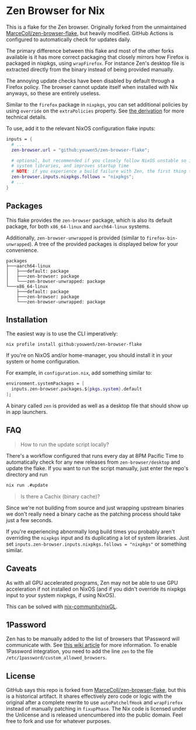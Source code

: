 # Zen Browser for Nix

This is a flake for the Zen browser. Originally forked from the unmaintained
[MarceColl/zen-browser-flake](https://github.com/MarceColl/zen-browser-flake),
but heavily modified. GitHub Actions is configured to automatically check for updates daily.

The primary difference between this flake and most of the other forks
available is it has more correct packaging that closely mirrors how Firefox is packaged in nixpkgs,
using `wrapFirefox`. For instance Zen's desktop file is extracted directly from the binary
instead of being provided manually.

The annoying update checks have been disabled by default through a Firefox policy. The browser cannot
update itself when installed with Nix anyways, so these are entirely useless.

Similar to the `firefox` package in `nixpkgs`, you can set additional policies
by using `override` on the `extraPolicies` property. See [the
derivation](./zen-browser.nix) for more technical details.

To use, add it to the relevant NixOS configuration flake inputs:

```nix
inputs = {
  # ...
  zen-browser.url = "github:youwen5/zen-browser-flake";

  # optional, but recommended if you closely follow NixOS unstable so it shares
  # system libraries, and improves startup time
  # NOTE: if you experience a build failure with Zen, the first thing to check is to remove this line!
  zen-browser.inputs.nixpkgs.follows = "nixpkgs";
  # ...
}
```

## Packages

This flake provides the `zen-browser` package, which is also its default
package, for both `x86_64-linux` and `aarch64-linux` systems.

Additionally, `zen-browser-unwrapped` is provided (similar to
`firefox-bin-unwrapped`). A tree of the provided packages is displayed below
for your convenience.

```
packages
├───aarch64-linux
│   ├───default: package
│   ├───zen-browser: package
│   └───zen-browser-unwrapped: package
└───x86_64-linux
    ├───default: package
    ├───zen-browser: package
    └───zen-browser-unwrapped: package
```

## Installation

The easiest way is to use the CLI imperatively:

`nix profile install github:youwen5/zen-browser-flake`

If you're on NixOS and/or home-manager, you should install it in your system or
home configuration.

For example, in `configuration.nix`, add something similar to:

```nix
environment.systemPackages = [
  inputs.zen-browser.packages.${pkgs.system}.default
];
```

A binary called `zen` is provided as well as a desktop file that should show up
in app launchers.


## FAQ

> How to run the update script locally?

There's a workflow configured that runs every day at 8PM Pacific Time to
automatically check for any new releases from `zen-browser/desktop` and update
the flake. If you want to run the script manually, just enter the repo's
directory and run

```sh
nix run .#update
```

> Is there a Cachix (binary cache)?

Since we're not building from source and just wrapping upstream binaries we
don't really need a binary cache as the patching process should take just a
few seconds.

If you're experiencing abnormally long build times you probably aren't
overriding the `nixpkgs` input and its duplicating a lot of system libraries.
Just set `inputs.zen-browser.inputs.nixpkgs.follows = "nixpkgs"` or something
similar.

## Caveats

As with all GPU accelerated programs, Zen may not be able to use GPU
acceleration if not installed on NixOS (and if you didn't override its nixpkgs
input to your system nixpkgs, if using NixOS).

This can be solved with
[nix-community/nixGL](https://github.com/nix-community/nixGL).

## 1Password

Zen has to be manually added to the list of browsers that 1Password will
communicate with. See [this wiki article](https://nixos.wiki/wiki/1Password)
for more information. To enable 1Password integration, you need to add the line
`zen` to the file `/etc/1password/custom_allowed_browsers`.

## License

GitHub says this repo is forked from
[MarceColl/zen-browser-flake](https://github.com/MarceColl/zen-browser-flake),
but this is a historical artifact. It shares effectively zero code or logic
with the original after a complete rewrite to use `autoPatchelfHook` and
`wrapFirefox` instead of manually patching in `fixupPhase`. The Nix code is
licensed under the Unlicense and is released unencumbered into the public
domain. Feel free to fork and use for whatever purposes.
